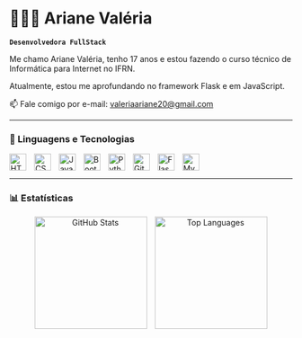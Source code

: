 # 👩🏻‍💻 Ariane Valéria

**`Desenvolvedora FullStack`**

Me chamo Ariane Valéria, tenho 17 anos e estou fazendo o curso técnico de Informática para Internet no IFRN.

Atualmente, estou me aprofundando no framework Flask e em JavaScript.

📫 Fale comigo por e-mail: valeriaariane20@gmail.com

---

### 🤖 Linguagens e Tecnologias 

<p align="left">
  <img 
      align="center" 
      alt="HTML" 
      title="HTML" 
      width="30px" 
      style="padding-right: 10px;" 
      src="https://cdn.jsdelivr.net/gh/devicons/devicon@latest/icons/html5/html5-original.svg" 
  />
  <img 
      align="center" 
      alt="CSS" 
      title="CSS" 
      width="30px" 
      style="padding-right: 10px;" 
      src="https://cdn.jsdelivr.net/gh/devicons/devicon@latest/icons/css3/css3-original.svg" 
  />
  <img 
      align="center" 
      alt="JavaScript" 
      title="JavaScript" 
      width="30px" 
      style="padding-right: 10px;" 
      src="https://cdn.jsdelivr.net/gh/devicons/devicon@latest/icons/javascript/javascript-original.svg" 
  />
  <img 
      align="center" 
      alt="Bootstrap" 
      title="Bootstrap" 
      width="30px" 
      style="padding-right: 10px;" 
      src="https://cdn.jsdelivr.net/gh/devicons/devicon@latest/icons/bootstrap/bootstrap-original.svg" 
  />
  <img 
      align="center" 
      alt="Python" 
      title="Python" 
      width="30px" 
      style="padding-right: 10px;" 
      src="https://cdn.jsdelivr.net/gh/devicons/devicon@latest/icons/python/python-original.svg" 
  />
  <img 
      align="center" 
      alt="GitHub" 
      title="GitHub" 
      width="30px" 
      style="padding-right: 10px;" 
      src="https://cdn.jsdelivr.net/gh/devicons/devicon@latest/icons/github/github-original.svg" 
  />
  <img 
      align="center" 
      alt="Flask" 
      title="Flask" 
      width="30px" 
      style="padding-right: 10px;" 
      src="https://cdn.jsdelivr.net/gh/devicons/devicon@latest/icons/flask/flask-original.svg" 
  />
  <img 
      align="center" 
      alt="MySQL" 
      title="MySQL" 
      width="30px" 
      style="padding-right: 10px;" 
      src="https://cdn.jsdelivr.net/gh/devicons/devicon@latest/icons/mysql/mysql-original.svg" 
  />
</p>

---

### 📊 Estatísticas

<p align="center">
  <img 
      alt="GitHub Stats" 
      height="200" 
      style="padding-right: 10px;" 
      src="https://github-readme-stats.vercel.app/api?username=arianevaleira&show_icons=true&theme=tokyonight&include_all_commits=true&locale=pt-br" 
  />
  <img 
      alt="Top Languages" 
      height="200" 
      src="https://github-readme-stats.vercel.app/api/top-langs/?username=arianevaleira&theme=tokyonight&layout=compact&custom_title=Tecnologias&langs_count=9" 
  />
</p>
